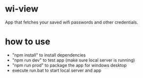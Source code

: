 # wi-view
App that fetches your saved wifi passwords and other credentials.

# how to use
- "npm install" to install dependencies
- "npm run dev" to test app (make sure local server is running)
- "npm run prod" to package the app for windows desktop
- execute run.bat to start local server and app
